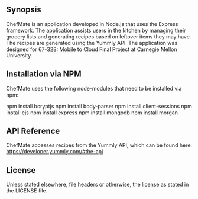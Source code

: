 ## Synopsis

ChefMate is an application developed in Node.js that uses the Express framework. The application assists users in the kitchen by managing their grocery lists and generating recipes based on leftover items they may have. The recipes are generated using the Yummly API. The application was designed for 67-328: Mobile to Cloud Final Project at Carnegie Mellon University.

## Installation via NPM

ChefMate uses the following node-modules that need to be installed via npm:

npm install bcryptjs
npm install body-parser
npm install client-sessions
npm install ejs
npm install express
npm install mongodb
npm install morgan

## API Reference

ChefMate accesses recipes from the Yummly API, which can be found here: https://developer.yummly.com/#the-api

## License

Unless stated elsewhere, file headers or otherwise, the license as stated in the LICENSE file.

